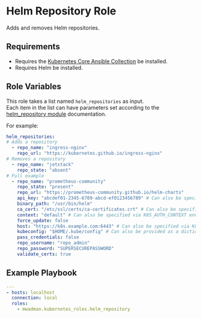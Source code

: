 Helm Repository Role
====================

Adds and removes Helm repositories.

Requirements
------------

- Requires the [Kubernetes Core Ansible Collection](https://docs.ansible.com/ansible/latest/collections/kubernetes/core/index.html) be installed.
- Requires Helm be installed.

Role Variables
--------------

This role takes a list named `helm_repositories` as input.  
Each item in the list can have parameters set according to the [helm_repository module](https://docs.ansible.com/ansible/latest/collections/kubernetes/core/helm_repository_module.html) documentation.

For example:

```yaml
helm_repositories:
# Adds a repository
  - repo_name: "ingress-nginx"
    repo_url: "https://kubernetes.github.io/ingress-nginx"
# Removes a repository
  - repo_name: "jetstack"
    repo_state: "absent"
# Full example
  - repo_name: "prometheus-community"
    repo_state: "present"
    repo_url: "https://prometheus-community.github.io/helm-charts"
    api_key: "abcdef01-2345-6789-abcd-ef0123456789" # Can also be specified via K8S_AUTH_API_KEY environment variable.
    binary_path: "/usr/bin/helm"
    ca_cert: "/etc/ssl/certs/ca-certificates.crt" # Can also be specified via K8S_AUTH_SSL_CA_CERT environment variable.
    context: "default" # Can also be specified via K8S_AUTH_CONTEXT environment variable.
    force_update: false
    host: "https://k8s.example.com:6443" # Can also be specified via K8S_AUTH_HOST environment variable.
    kubeconfig: "$HOME/.kube/config" # Can also be provided as a dictionary, or specified via K8S_AUTH_KUBECONFIG environment variable.
    pass_credentials: false
    repo_username: "repo_admin"
    repo_password: "SUPERSECUREPASSWORD"
    validate_certs: true
```

Example Playbook
----------------

```yaml
---
- hosts: localhost
  connection: local
  roles:
    - mwadman.kubernetes_roles.helm_repository
```

